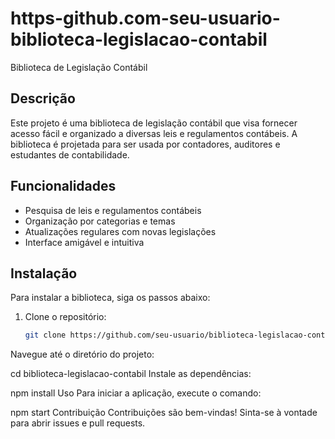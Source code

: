 # https-github.com-seu-usuario-biblioteca-legislacao-contabil
Biblioteca de Legislação Contábil
## Descrição
Este projeto é uma biblioteca de legislação contábil que visa fornecer acesso fácil e organizado a diversas leis e regulamentos contábeis. A biblioteca é projetada para ser usada por contadores, auditores e estudantes de contabilidade.

## Funcionalidades
- Pesquisa de leis e regulamentos contábeis
- Organização por categorias e temas
- Atualizações regulares com novas legislações
- Interface amigável e intuitiva

## Instalação
Para instalar a biblioteca, siga os passos abaixo:

1. Clone o repositório:
   ```bash
   git clone https://github.com/seu-usuario/biblioteca-legislacao-contabil.git
Navegue até o diretório do projeto:

cd biblioteca-legislacao-contabil
Instale as dependências:

npm install
Uso
Para iniciar a aplicação, execute o comando:

npm start
Contribuição
Contribuições são bem-vindas! Sinta-se à vontade para abrir issues e pull requests.
